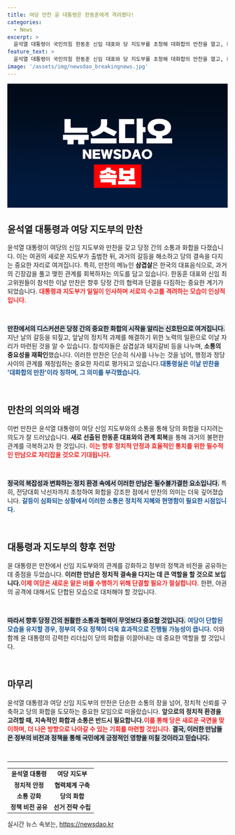 ```yaml
---
title: 여당 만찬 윤 대통령은 한동훈에게 격려했다!
categories:
  - News
excerpt: >
  윤석열 대통령이 국민의힘 한동훈 신임 대표와 당 지도부를 초청해 대화합의 만찬을 열고, 화합과 소통을 강조했습니다. 전당대회 후의 갈등 해소와 단결 의지를 다짐한 이번 만찬의 의미는 무엇일까요? 클릭해서 확인하세요!
feature_text: >
  윤석열 대통령이 국민의힘 한동훈 신임 대표와 당 지도부를 초청해 대화합의 만찬을 열고, 화합과 소통을 강조했습니다. 전당대회 후의 갈등 해소와 단결 의지를 다짐한 이번 만찬의 의미는 무엇일까요? 클릭해서 확인하세요!
image: '/assets/img/newsdao_breakingnews.jpg'
---
```


<p><img src="/assets/img/newsdao_breakingnews.jpg" alt="ontimetimes 속보" /></p>

<h2 data-ke-size="size26">윤석열 대통령과 여당 지도부의 만찬</h2>

<p data-ke-size="size16">윤석열 대통령이 여당의 신임 지도부와 만찬을 갖고 당정 간의 소통과 화합을 다졌습니다. 이는 여권의 새로운 지도부가 출범한 뒤, 과거의 갈등을 해소하고 당의 결속을 다지는 중요한 자리로 여겨집니다. 특히, 만찬의 메뉴인 <b>삼겹살</b>은 한국의 대표음식으로, 과거의 긴장감을 풀고 맺힌 관계를 회복하자는 의도를 담고 있습니다. 한동훈 대표와 신임 최고위원들이 참석한 이날 만찬은 향후 당정 간의 협력과 단결을 다짐하는 중요한 계기가 되었습니다. <b><span style="color: #ee2323;">대통령과 지도부가 일일이 인사하며 서로의 수고를 격려하는 모습이 인상적입니다.</span></b></p>

<p data-ke-size="size16">&nbsp;</p>

<p><b><span style="background-color: #21538527;">만찬에서의 디스커션은 당정 간의 중요한 화합의 시작을 알리는 신호탄으로 여겨집니다.</span></b> 지난 날의 갈등을 되짚고, 앞날의 정치적 과제를 해결하기 위한 노력의 일환으로 이날 자리가 마련된 것을 알 수 있습니다. 참석자들은 삼겹살과 돼지갈비 등을 나누며,<b> 소통의 중요성을 재확인</b>했습니다. 이러한 만찬은 단순히 식사를 나누는 것을 넘어, 행정과 정당 사이의 관계를 재정립하는 중요한 자리로 평가되고 있습니다.<b><span style="color: #1a5490;">대통령실은 이날 만찬을 '대화합의 만찬'이라 칭하며, 그 의미를 부각했습니다.</span></b></p>

<p data-ke-size="size16">&nbsp;</p>

<h2 data-ke-size="size26">만찬의 의의와 배경</h2>

<p data-ke-size="size16">이번 만찬은 윤석열 대통령이 여당 신임 지도부와의 소통을 통해 당의 화합을 다지려는 의도가 잘 드러났습니다. <b>새로 선출된 한동훈 대표와의 관계 회복</b>을 통해 과거의 불편한 관계를 극복하고자 한 것입니다. <b><span style="color: #ee2323;">이는 향후 정치적 안정과 효율적인 통치를 위한 필수적인 만남으로 자리잡을 것으로 기대됩니다.</span></b></p>

<p data-ke-size="size16">&nbsp;</p>

<p><b><span style="background-color: #21538527;">정국의 복잡성과 변화하는 정치 환경 속에서 이러한 만남은 필수불가결한 요소입니다.</span></b> 특히, 전당대회 낙선자까지 초청하여 화합을 강조한 점에서 만찬의 의미는 더욱 깊어졌습니다. <b><span style="color: #1a5490;">갈등이 심화되는 상황에서 이러한 소통은 정치적 지혜와 현명함이 필요한 시점입니다.</span></b></p></p>

<p data-ke-size="size16">&nbsp;</p>

<h2 data-ke-size="size26">대통령과 지도부의 향후 전망</h2>

<p data-ke-size="size16">윤 대통령은 만찬에서 신임 지도부와의 관계를 강화하고 정부의 정책과 비전을 공유하는 데 중점을 두었습니다. <b>이러한 만남은 정치적 결속을 다지는 데 큰 역할을 할 것으로 보입니다.</b><b><span style="color: #ee2323;">이제 여당은 새로운 맡은 바를 수행하기 위해 단결할 필요가 절실합니다.</span></b> 한편, 야권의 공격에 대해서도 단합된 모습으로 대처해야 할 것입니다.</p>

<p data-ke-size="size16">&nbsp;</p>

<p><b><span style="background-color: #21538527;">따라서 향후 당정 간의 원활한 소통과 협력이 무엇보다 중요할 것입니다.</span></b> <b><span style="color: #1a5490;">여당이 단합된 모습을 유지할 경우, 정부의 주요 정책이 더욱 효과적으로 진행될 가능성이 큽니다.</span></b> 이와 함께 윤 대통령의 강력한 리더십이 당의 화합을 이끌어내는 데 중요한 역할을 할 것입니다.</p></p>

<p data-ke-size="size16">&nbsp;</p>

<h2 data-ke-size="size26">마무리</h2>

<p data-ke-size="size16">윤석열 대통령과 여당 신임 지도부의 만찬은 단순한 소통의 장을 넘어, 정치적 신뢰를 구축하고 당의 화합을 도모하는 중요한 모임으로 떠올랐습니다. <b>앞으로의 정치적 환경을 고려할 때, 지속적인 화합과 소통은 반드시 필요합니다.</b><b><span style="color: #ee2323;">이를 통해 당은 새로운 국면을 맞이하며, 더 나은 방향으로 나아갈 수 있는 기회를 마련할 것입니다.</span></b> <b><span style="background-color: #21538527;">결국, 이러한 만남들은 정부의 비전과 정책을 통해 국민에게 긍정적인 영향을 미칠 것이라고 믿습니다.</span></b></p>

<p data-ke-size="size16">&nbsp;</p>

<hr />

<table style="width: 100%;">
<tr>
<td style="text-align: center; height: 17px;"><b>윤석열 대통령</b></td>
<td style="text-align: center; height: 17px;"><b>여당 지도부</b></td>
</tr>
<tr>
<td style="text-align: center; height: 17px;"><b>정치적 안정</b></td>
<td style="text-align: center; height: 17px;"><b>협력체계 구축</b></td>
</tr>
<tr>
<td style="text-align: center; height: 17px;"><b>소통 강화</b></td>
<td style="text-align: center; height: 17px;"><b>당의 화합</b></td>
</tr>
<tr>
<td style="text-align: center; height: 17px;"><b>정책 비전 공유</b></td>
<td style="text-align: center; height: 17px;"><b>선거 전략 수립</b></td>
</tr>
</table>
실시간 뉴스 속보는, <a href="https://newsdao.kr" rel="dofollow">https://newsdao.kr</a>



